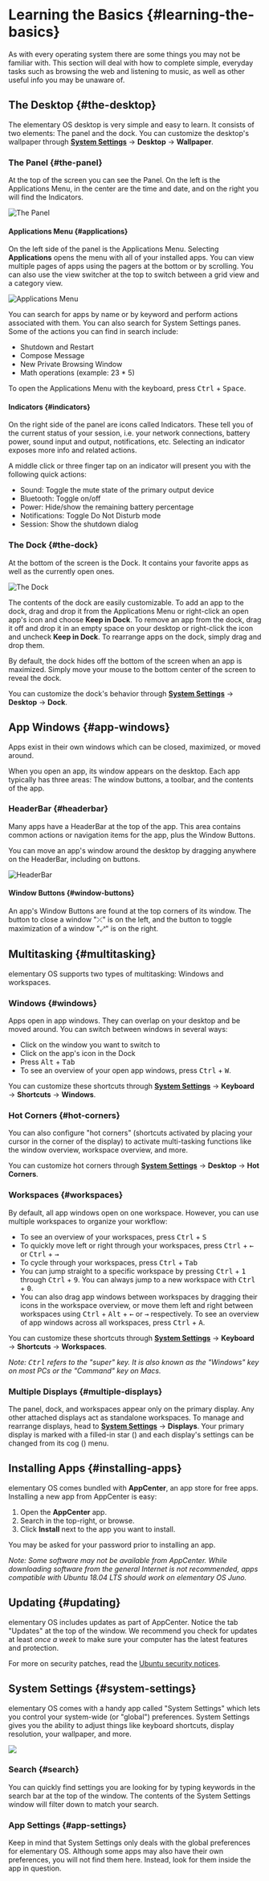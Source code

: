 # Learning the Basics {#learning-the-basics}

As with every operating system there are some things you may not be familiar with. This section will deal with how to complete simple, everyday tasks such as browsing the web and listening to music, as well as other useful info you may be unaware of.

## The Desktop {#the-desktop}
The elementary OS desktop is very simple and easy to learn. It consists of two elements: The panel and the dock. You can customize the desktop's wallpaper through **[System Settings](/docs/learning-the-basics#system-settings)** → **Desktop** → **Wallpaper**.

### The Panel {#the-panel}
At the top of the screen you can see the Panel. On the left is the Applications Menu, in the center are the time and date, and on the right you will find the Indicators.

![The Panel](../images/docs/learning-the-basics/panel.png)

#### Applications Menu {#applications}

On the left side of the panel is the Applications Menu. Selecting **Applications** opens the menu with all of your installed apps. You can view multiple pages of apps using the pagers at the bottom or by scrolling. You can also use the view switcher at the top to switch between a grid view and a category view.

![Applications Menu](../images/docs/learning-the-basics/slingshot.png)

You can search for apps by name or by keyword and perform actions associated with them. You can also search for System Settings panes. Some of the actions you can find in search include:

* Shutdown and Restart
* Compose Message
* New Private Browsing Window
* Math operations (example: 23 * 5)

To open the Applications Menu with the keyboard, press <kbd>Ctrl</kbd> + <kbd>Space</kbd>.

#### Indicators {#indicators}
On the right side of the panel are icons called Indicators. These tell you of the current status of your session, i.e. your network connections, battery power, sound input and output, notifications, etc. Selecting an indicator exposes more info and related actions.

A middle click or three finger tap on an indicator will present you with the following quick actions:

* Sound: Toggle the mute state of the primary output device
* Bluetooth: Toggle on/off
* Power: Hide/show the remaining battery percentage 
* Notifications: Toggle Do Not Disturb mode
* Session: Show the shutdown dialog

### The Dock {#the-dock}
At the bottom of the screen is the Dock. It contains your favorite apps as well as the currently open ones.

![The Dock](../images/docs/learning-the-basics/dock.png)

The contents of the dock are easily customizable. To add an app to the dock, drag and drop it from the Applications Menu or right-click an open app's icon and choose **Keep in Dock**. To remove an app from the dock, drag it off and drop it in an empty space on your desktop or right-click the icon and uncheck **Keep in Dock**. To rearrange apps on the dock, simply drag and drop them.

By default, the dock hides off the bottom of the screen when an app is maximized. Simply move your mouse to the bottom center of the screen to reveal the dock.

You can customize the dock's behavior through **[System Settings](/docs/learning-the-basics#system-settings)** → **Desktop** → **Dock**.

## App Windows {#app-windows}

Apps exist in their own windows which can be closed, maximized, or moved around.

When you open an app, its window appears on the desktop. Each app typically has three areas: The window buttons, a toolbar, and the contents of the app.

### HeaderBar {#headerbar}
Many apps have a HeaderBar at the top of the app. This area contains common actions or navigation items for the app, plus the Window Buttons.

You can move an app's window around the desktop by dragging anywhere on the HeaderBar, including on buttons.

<div class="img--cutoff-bottom">
    <img src="../images/docs/learning-the-basics/windows.png" alt="HeaderBar">
</div>

#### Window Buttons {#window-buttons}
An app's Window Buttons are found at the top corners of its window. The button to close a window "⤫" is on the left, and the button to toggle maximization of a window "⤢" is on the right.

## Multitasking {#multitasking}

elementary OS supports two types of multitasking: Windows and workspaces.

### Windows {#windows}
Apps open in app windows. They can overlap on your desktop and be moved around. You can switch between windows in several ways:

* Click on the window you want to switch to
* Click on the app's icon in the Dock
* Press <kbd>Alt</kbd> + <kbd>Tab</kbd>
* To see an overview of your open app windows, press <kbd>Ctrl</kbd> + <kbd>W</kbd>.

You can customize these shortcuts through **[System Settings](/docs/learning-the-basics#system-settings)** → **Keyboard** → **Shortcuts** → **Windows**.

### Hot Corners {#hot-corners}
You can also configure "hot corners" (shortcuts activated by placing your cursor in the corner of the display) to activate multi-tasking functions like the window overview, workspace overview, and more.

You can customize hot corners through **[System Settings](/docs/learning-the-basics#system-settings)** → **Desktop** → **Hot Corners**.

### Workspaces {#workspaces}
By default, all app windows open on one workspace. However, you can use multiple workspaces to organize your workflow:

* To see an overview of your workspaces, press <kbd>Ctrl</kbd> + <kbd>S</kbd>
* To quickly move left or right through your workspaces, press <kbd>Ctrl</kbd> + <kbd>←</kbd> or <kbd>Ctrl</kbd> + <kbd>→</kbd>
* To cycle through your workspaces, press <kbd>Ctrl</kbd> + <kbd>Tab</kbd>
* You can jump straight to a specific workspace by pressing <kbd>Ctrl</kbd> + <kbd>1</kbd> through <kbd>Ctrl</kbd> + <kbd>9</kbd>. You can always jump to a new workspace with <kbd>Ctrl</kbd> + <kbd>0</kbd>.
* You can also drag app windows between workspaces by dragging their icons in the workspace overview, or move them left and right between workspaces using <kbd>Ctrl</kbd> + <kbd>Alt</kbd> + <kbd>←</kbd> or <kbd>→</kbd> respectively. To see an overview of app windows across all workspaces, press <kbd>Ctrl</kbd> + <kbd>A</kbd>.

You can customize these shortcuts through **[System Settings](/docs/learning-the-basics#system-settings)** → **Keyboard** → **Shortcuts** → **Workspaces**.

_Note: <kbd>Ctrl</kbd> refers to the "super" key. It is also known as the "Windows" key on most PCs or the "Command" key on Macs._

### Multiple Displays {#multiple-displays}
The panel, dock, and workspaces appear only on the primary display. Any other attached displays act as standalone workspaces. To manage and rearrange displays, head to **[System Settings](/docs/learning-the-basics#system-settings)** → **Displays**. Your primary display is marked with a filled-in star (<i class="fa fa-star"></i>) and each display's settings can be changed from its cog (<i class="fa fa-cog"></i>) menu.

## Installing Apps {#installing-apps}

elementary OS comes bundled with **AppCenter**, an app store for free apps. Installing a new app from AppCenter is easy:

1. Open the **AppCenter** app.
2. Search in the top-right, or browse.
3. Click **Install** next to the app you want to install.

You may be asked for your password prior to installing an app.

_Note: Some software may not be available from AppCenter. While downloading software from the general Internet is not recommended, apps compatible with Ubuntu 18.04 LTS should work on elementary OS Juno._

## Updating {#updating}

elementary OS includes updates as part of AppCenter. Notice the tab "Updates" at the top of the window. We recommend you check for updates at least _once a week_ to make sure your computer has the latest features and protection.

For more on security patches, read the <a href="https://usn.ubuntu.com/">Ubuntu security notices</a>.

## System Settings {#system-settings}

elementary OS comes with a handy app called "System Settings" which lets you control your system-wide (or "global") preferences. System Settings gives you the ability to adjust things like keyboard shortcuts, display resolution, your wallpaper, and more.

![](../images/docs/learning-the-basics/switchboard.png)

### Search {#search}
You can quickly find settings you are looking for by typing keywords in the search bar at the top of the window. The contents of the System Settings window will filter down to match your search.

### App Settings {#app-settings}
Keep in mind that System Settings only deals with the global preferences for elementary OS. Although some apps may also have their own preferences, you will not find them here. Instead, look for them inside the app in question.
